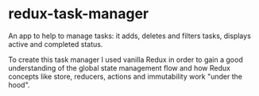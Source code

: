 # redux-task-manager

An app to help to manage tasks: it adds, deletes and filters tasks, 
displays active and completed status. 

To create this task manager I used vanilla Redux in order to gain 
a good understanding of the global state management flow and 
how Redux concepts like store, reducers, actions and immutability
work "under the hood". 

